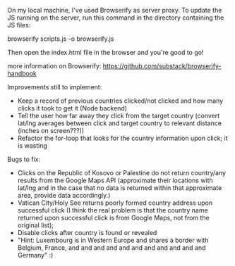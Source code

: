 On my local machine, I've used Browserify as server proxy. To update the JS running on the server, run this command in the directory containing the JS files:

browserify scripts.js -o browserify.js

Then open the index.html file in the browser and you're good to go!

more information on Browserify: https://github.com/substack/browserify-handbook

Improvements still to implement:

* Keep a record of previous countries clicked/not clicked and how many clicks it took to get it (Node backend)
* Tell the user how far away they click from the target country (convert lat/lng averages between click and target country to relevant distance (inches on screen???))
* Refactor the for-loop that looks for the country information upon click; it is wasting

Bugs to fix:

* Clicks on the Republic of Kosovo or Palestine do not return country/any results from the Google Maps API (approximate their locations with lat/lng and in the case that no data is returned within that approximate area, provide data accordingly.)
* Vatican City/Holy See returns poorly formed country address upon successful click (I think the real problem is that the country name returned upon successful click is from Google Maps, not from the original list);
* Disable clicks after country is found or revealed
* "Hint: Luxembourg is in Western Europe and shares a border with Belgium, France, and and and and and and and and and and and Germany" :)
